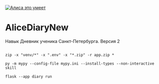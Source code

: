 <a href="https://dialogs.yandex.ru/store/skills/b8a33e52-cifrovoj-dnevnik?utm_source=site&utm_medium=badge&utm_campaign=v1&utm_term=d1" target="_blank"><img alt="Алиса это умеет" src="https://dialogs.s3.yandex.net/badges/v1-term1.svg"/></a>

# AliceDiaryNew
Навык Дневник ученика Санкт-Петербурга. Версия 2

## 


```
zip -x "venv/*" -x ".env" -x "*.zip" -r app.zip *
```

```
py -m mypy --config-file mypy.ini --install-types --non-interactive skill
```

```
flask --app diary run
```
